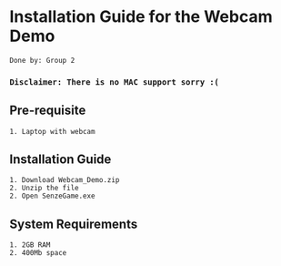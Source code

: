 # Installation Guide for the Webcam Demo

` Done by: Group 2 `

### ` Disclaimer: There is no MAC support sorry :( `

## Pre-requisite
```
1. Laptop with webcam
```

## Installation Guide
```
1. Download Webcam_Demo.zip
2. Unzip the file
2. Open SenzeGame.exe
```

## System Requirements
```
1. 2GB RAM
2. 400Mb space
```
